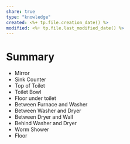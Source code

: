 ```yaml
---
share: true
type: "knowledge"
created: <%+ tp.file.creation_date() %> 
modified: <%+ tp.file.last_modified_date() %>
---
```

# Summary

- Mirror
- Sink Counter
- Top of Toilet
- Toilet Bowl
- Floor under toilet
- Between Furnace and Washer
- Between Washer and Dryer
- Between Dryer and Wall
- Behind Washer and Dryer
- Worm Shower
- Floor